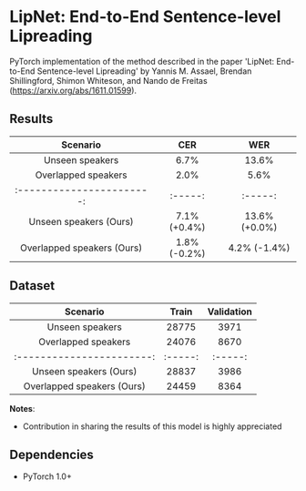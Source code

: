 # LipNet: End-to-End Sentence-level Lipreading

PyTorch implementation of the method described in the paper 'LipNet: End-to-End Sentence-level Lipreading' by Yannis M. Assael, Brendan Shillingford, Shimon Whiteson, and Nando de Freitas (https://arxiv.org/abs/1611.01599).

## Results

|       Scenario          |  CER  |  WER  |
|:-----------------------:|:-----:|:-----:|
|    Unseen speakers      |  6.7% |  13.6% |
|   Overlapped speakers   |  2.0%  |  5.6%  |
|:-----------------------:|:-----:|:-----:|
|    Unseen speakers (Ours)      |  7.1% (+0.4%) |  13.6% (+0.0%) |
|   Overlapped speakers (Ours)   |  1.8% (-0.2%)  |  4.2% (-1.4%)  |

## Dataset

|       Scenario          |  Train  |  Validation  |
|:-----------------------:|:-----:|:-----:|
|    Unseen speakers      |  28775  |  3971  |
|   Overlapped speakers   |  24076  |  8670  |
|:-----------------------:|:-----:|:-----:|
|    Unseen speakers (Ours)     |  28837 |  3986 |
|   Overlapped speakers (Ours)  |  24459  |  8364  |

**Notes**:

- Contribution in sharing the results of this model is highly appreciated

## Dependencies

* PyTorch 1.0+

